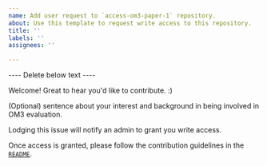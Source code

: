 ```yaml
---
name: Add user request to `access-om3-paper-1` repository.
about: Use this template to request write access to this repository.
title: ''
labels: ''
assignees: ''

---
```


---- Delete below text ---- 

Welcome! Great to hear you'd like to contribute. :)

(Optional) sentence about your interest and background in being involved in OM3 evaluation.

Lodging this issue will notify an admin to grant you write access. 

Once access is granted, please follow the contribution guidelines in the [`README`](https://github.com/ACCESS-Community-Hub/access-om3-paper-1).  
